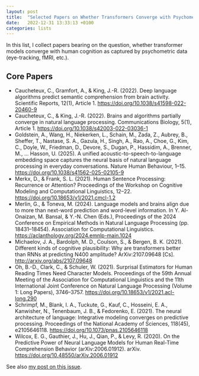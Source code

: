 ```yaml
---
layout: post
title:  "Selected Papers on Whether Transformers Converge with Psychometric Data"
date:   2022-12-31 13:33:13 +0100
categories: lists
---
```



In this list, I collect papers bearing on the question, whether transformer
models converge with human cognition as captured by psychometric data
(eye-tracking, fMRI, etc.).


## Core Papers

* Caucheteux, C., Gramfort, A., & King, J.-R. (2022). Deep language algorithms predict semantic comprehension from brain activity. Scientific Reports, 12(1), Article 1. <https://doi.org/10.1038/s41598-022-20460-9>
* Caucheteux, C., & King, J.-R. (2022). Brains and algorithms partially converge in natural language processing. Communications Biology, 5(1), Article 1. <https://doi.org/10.1038/s42003-022-03036-1>
* Goldstein, A., Wang, H., Niekerken, L., Schain, M., Zada, Z., Aubrey, B., Sheffer, T., Nastase, S. A., Gazula, H., Singh, A., Rao, A., Choe, G., Kim, C., Doyle, W., Friedman, D., Devore, S., Dugan, P., Hassidim, A., Brenner, M., … Hasson, U. (2025). A unified acoustic-to-speech-to-language embedding space captures the neural basis of natural language processing in everyday conversations. Nature Human Behaviour, 1–15. https://doi.org/10.1038/s41562-025-02105-9
* Merkx, D., & Frank, S. L. (2021). Human Sentence Processing: Recurrence or Attention? Proceedings of the Workshop on Cognitive Modeling and Computational Linguistics, 12–22. <https://doi.org/10.18653/v1/2021.cmcl-1.2>
* Merlin, G., & Toneva, M. (2024). Language models and brains align due to more than next-word prediction and word-level information. In Y. Al-Onaizan, M. Bansal, & Y.-N. Chen (Eds.), Proceedings of the 2024 Conference on Empirical Methods in Natural Language Processing (pp. 18431–18454). Association for Computational Linguistics. https://aclanthology.org/2024.emnlp-main.1024
* Michaelov, J. A., Bardolph, M. D., Coulson, S., & Bergen, B. K. (2021). Different kinds of cognitive plausibility: Why are transformers better than RNNs at predicting N400 amplitude? ArXiv:2107.09648 [Cs]. <http://arxiv.org/abs/2107.09648>
* Oh, B.-D., Clark, C., & Schuler, W. (2021). Surprisal Estimators for Human Reading Times Need Character Models. Proceedings of the 59th Annual Meeting of the Association for Computational Linguistics and the 11th International Joint Conference on Natural Language Processing (Volume 1: Long Papers), 3746–3757. <https://doi.org/10.18653/v1/2021.acl-long.290>
* Schrimpf, M., Blank, I. A., Tuckute, G., Kauf, C., Hosseini, E. A., Kanwisher, N., Tenenbaum, J. B., & Fedorenko, E. (2021). The neural architecture of language: Integrative modeling converges on predictive processing. Proceedings of the National Academy of Sciences, 118(45), e2105646118. <https://doi.org/10.1073/pnas.2105646118>
* Wilcox, E. G., Gauthier, J., Hu, J., Qian, P., & Levy, R. (2020). On the Predictive Power of Neural Language Models for Human Real-Time Comprehension Behavior (arXiv:2006.01912). arXiv. <https://doi.org/10.48550/arXiv.2006.01912>

See also [my post on this issue](/transformers-and-the-brain/).
